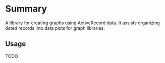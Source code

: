 # Summary #
A library for creating graphs using ActiveRecord data. It assists organizing dated records into data plots for graph libraries. 

## Usage ##
TODO
